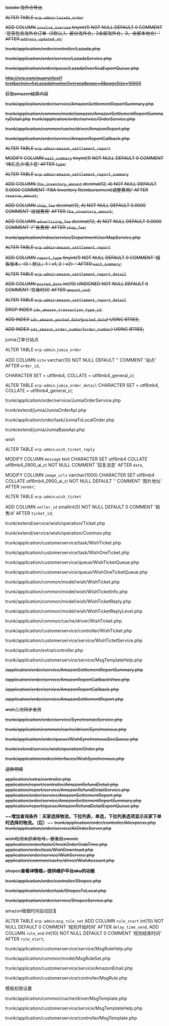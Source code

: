~~lazada 海外仓导出~~

~~ALTER TABLE `erp-admin`.`lazada_order`~~ 

~~ADD COLUMN `involve_oversea` tinyint(1) NOT NULL DEFAULT 0 COMMENT '是否包含海外仓订单（0默认,1，部分海外仓，2全部海外仓，3，全部本地仓）' AFTER `address_updated_at`;~~

~~trunk/application/order/controller/Lazada.php~~

~~trunk/application/order/service/LazadaService.php~~

~~trunk/application/order/queue/LazadaOverSeaExportQueue.php~~


~~<http://erp.com/guanyi/test?test&action=fixLazadaInvolveOversea&page=4&pageSize=10000>~~


~~获取amazon结算内容~~

~~trunk/application/order/service/AmazonSettlementReportSummary.php~~


~~trunk/application/common/model/amazon/AmazonSettlementReportSummaryDetail.php~~
~~trunk/application/order/service/OrderService.php~~

~~trunk/application/common/cache/driver/AmazonReport.php~~

~~trunk/application/order/service/AmazonReportCallback.php~~



~~ALTER TABLE `erp-admin`.`amazon_settlement_report`~~ 

~~MODIFY COLUMN `wait_summary` tinyint(1) NOT NULL DEFAULT 0 COMMENT '待汇总,0:否,1:是' AFTER `type`;~~



~~ALTER TABLE `erp-admin`.`amazon_settlement_report_summary`~~ 

~~ADD COLUMN `fba_inventory_amount` decimal(12, 4) NOT NULL DEFAULT 0.0000 COMMENT 'FBA Inventory Reimbursement(调整费用)' AFTER `reserve_amount`,~~

~~ADD COLUMN `shop_fee` decimal(12, 4) NOT NULL DEFAULT 0.0000 COMMENT '店铺费用' AFTER `fba_inventory_amount`,~~

~~ADD COLUMN `advertising_fee` decimal(12, 4) NOT NULL DEFAULT 0.0000 COMMENT '广告费用' AFTER `shop_fee`;~~


~~trunk/application/index/service/DepartmentUserMapService.php~~

~~ALTER TABLE `erp-admin`.`amazon_settlement_report`~~ 

~~ADD COLUMN `report_type` tinyint(1) NOT NULL DEFAULT 0 COMMENT '报告版本，（0：默认，1：v1, 2：v2）' AFTER `wait_summary`;~~

~~ALTER TABLE `erp-admin`.`amazon_settlement_report_detail`~~ 

~~ADD COLUMN `posted_date` int(10) UNSIGNED NOT NULL DEFAULT 0 COMMENT '交易时间' AFTER `amount_usd`;~~


~~ALTER TABLE `erp-admin`.`amazon_settlement_report_detail`~~ 

~~DROP INDEX `idx_amazon_transaction_type_id`,~~

~~ADD INDEX `idx_amazon_posted_date`(`posted_date`) USING BTREE,~~

~~ADD INDEX `idx_amazon_order_number`(`order_number`) USING BTREE;~~



jumia订单分站点

ALTER TABLE `erp-admin`.`jumia_order` 

ADD COLUMN `site` varchar(10) NOT NULL DEFAULT '' COMMENT '站点' AFTER `order_id`,

CHARACTER SET = utf8mb4, COLLATE = utf8mb4_general_ci;

ALTER TABLE `erp-admin`.`jumia_order_detail` CHARACTER SET = utf8mb4, COLLATE = utf8mb4_general_ci;



trunk/application/order/service/JumiaOrderService.php

trunk/extend/jumia/JumiaOrderApi.php

trunk/application/order/task/JumiaToLocalOrder.php

trunk/extend/jumia/JumiaBaseApi.php



wish

ALTER TABLE `erp-admin`.`wish_ticket_reply` 

MODIFY COLUMN `message` text CHARACTER SET utf8mb4 COLLATE utf8mb4_0900_ai_ci NOT NULL COMMENT '回复消息' AFTER `date`,

MODIFY COLUMN `image_urls` varchar(1000) CHARACTER SET utf8mb4 COLLATE utf8mb4_0900_ai_ci NOT NULL DEFAULT '' COMMENT '图片地址' AFTER `sender`;



ALTER TABLE `erp-admin`.`wish_ticket` 

ADD COLUMN `seller_id` smallint(5) NOT NULL DEFAULT 0 COMMENT '销售id' AFTER `ticket_id`;





trunk/extend/service/wish/operation/Ticket.php

trunk/extend/service/wish/operation/Common.php

trunk/application/customerservice/task/WishTicket.php

trunk/application/customerservice/task/WishOneTicket.php

trunk/application/customerservice/queue/WishTicketQueue.php

trunk/application/customerservice/queue/WishOneTicketQueue.php

trunk/application/common/model/wish/WishTicket.php

trunk/application/common/model/wish/WishTicketInfo.php

trunk/application/common/model/wish/WishTicketReply.php

trunk/application/common/model/wish/WishTicketReplyLevel.php

trunk/application/common/cache/driver/WishTicket.php

trunk/application/customerservice/controller/WishTicket.php

trunk/application/customerservice/service/WishTictetService.php

trunk/application/extra/controller.php

trunk/application/customerservice/service/MsgTemplateHelp.php





~~/application/order/service/AmazonSettlementReportSummary.php~~

~~/application/order/service/AmazonReportCallbackVtwo.php~~

~~/application/order/service/AmazonReportCallback.php~~

~~/application/order/service/AmazonSettlementReport.php~~



~~wish二次同步发货~~

~~trunk/application/order/service/SynchronizeService.php~~

~~trunk/application/common/cache/driver/Synchronous.php~~

~~trunk/application/order/queue/WishSynchronousSecQueue.php~~

~~trunk/extend/service/wish/operation/Order.php~~

~~trunk/application/order/interfaces/WishSynchronous.php~~



~~退款明细~~

~~application/extra/controller.php~~
~~application/report/controller/AmazonRefundDetail.php~~
~~application/report/service/AmazonRefundDetailService.php~~
~~application/order/service/AmazonSettlementReport.php~~
~~application/order/service/AmazonSettlementReportSummary.php~~
~~application/report/queue/AmazonRefundDetailExportQueue.php~~



**~~增加查询条件：买家选择物流，下拉列表，单选，下拉列表选项显示买家下单时选择的物流。（后）**~~
~~trunk/application/order/controller/Aliexpress.php~~
~~trunk/application/order/service/AliOrderServer.php~~





~~wish检测未抓单账号，要重启swoole~~ 
~~application/order/task/CheckOrderGrabTime.php~~
~~application/order/task/WishDownload.php~~
~~application/order/service/WishService.php~~
~~application/common/cache/driver/WishAccount.php~~



~~shopee**查看详情框，提供维护平台sku的功能**~~

~~trunk/application/order/controller/Shopee.php~~

~~trunk/application/order/task/ShopeeToLocal.php~~

~~trunk/application/order/service/ShopeeService.php~~





amazon根据时间自动回复

ALTER TABLE `erp-admin`.`msg_rule_set` 
ADD COLUMN `rule_start` int(10) NOT NULL DEFAULT 0 COMMENT '规则开始时间' AFTER `delay_time_send`,
ADD COLUMN `rule_end` int(10) NOT NULL DEFAULT 0 COMMENT '规则结束时间' AFTER `rule_start`;



trunk/application/customerservice/service/MsgRuleHelp.php

trunk/application/common/model/MsgRuleSet.php

trunk/application/customerservice/service/AmazonEmail.php

trunk/application/customerservice/controller/MsgRule.php

模板权限设置

trunk/application/common/cache/driver/MsgTemplate.php

trunk/application/customerservice/service/MsgTemplateHelp.php

trunk/application/customerservice/controller/MsgTemplate.php